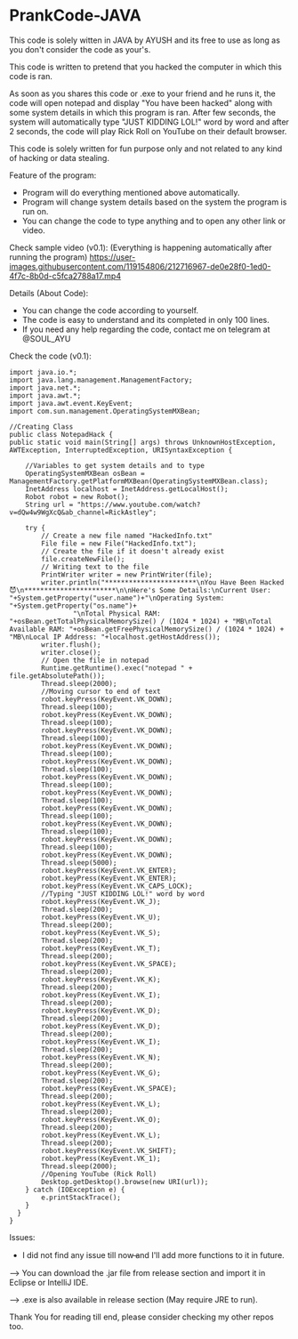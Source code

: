 # PrankCode-JAVA

This code is solely witten in JAVA by AYUSH and its free to use as long as you don't consider the code as your's.

This code is written to pretend that you hacked the computer in which this code is ran.

As soon as you shares this code or .exe to your friend and he runs it, the code will open notepad and display "You have been hacked" along with some system details in which this program is ran. After few seconds, the system will automatically type "JUST KIDDING LOL!" word by word and after 2 seconds, the code will play Rick Roll on YouTube on their default browser.

This code is solely written for fun purpose only and not related to any kind of hacking or data stealing.

Feature of the program:
* Program will do everything mentioned above automatically.
* Program will change system details based on the system the program is run on.
* You can change the code to type anything and to open any other link or video.

Check sample video (v0.1):
(Everything is happening automatically after running the program)
https://user-images.githubusercontent.com/119154806/212716967-de0e28f0-1ed0-4f7c-8b0d-c5fca2788a17.mp4

Details (About Code):
* You can change the code according to yourself.
* The code is easy to understand and its completed in only 100 lines.
* If you need any help regarding the code, contact me on telegram at @SOUL_AYU

Check the code (v0.1):

    import java.io.*;
    import java.lang.management.ManagementFactory;
    import java.net.*;
    import java.awt.*;
    import java.awt.event.KeyEvent;
    import com.sun.management.OperatingSystemMXBean;

    //Creating Class
    public class NotepadHack {
    public static void main(String[] args) throws UnknownHostException, AWTException, InterruptedException, URISyntaxException {
    	
    	//Variables to get system details and to type
    	OperatingSystemMXBean osBean = ManagementFactory.getPlatformMXBean(OperatingSystemMXBean.class);
    	InetAddress localhost = InetAddress.getLocalHost();
    	Robot robot = new Robot();
    	String url = "https://www.youtube.com/watch?v=dQw4w9WgXcQ&ab_channel=RickAstley";
    	
        try {
            // Create a new file named "HackedInfo.txt"
            File file = new File("HackedInfo.txt");
            // Create the file if it doesn't already exist
            file.createNewFile();
            // Writing text to the file
            PrintWriter writer = new PrintWriter(file);
            writer.println("***********************\nYou Have Been Hacked😈\n***********************\n\nHere's Some Details:\nCurrent User: "+System.getProperty("user.name")+"\nOperating System: "+System.getProperty("os.name")+
            		"\nTotal Physical RAM: "+osBean.getTotalPhysicalMemorySize() / (1024 * 1024) + "MB\nTotal Available RAM: "+osBean.getFreePhysicalMemorySize() / (1024 * 1024) + "MB\nLocal IP Address: "+localhost.getHostAddress());
            writer.flush();
            writer.close();
            // Open the file in notepad
            Runtime.getRuntime().exec("notepad " + file.getAbsolutePath());
            Thread.sleep(2000);
            //Moving cursor to end of text
            robot.keyPress(KeyEvent.VK_DOWN);
            Thread.sleep(100);
            robot.keyPress(KeyEvent.VK_DOWN);
            Thread.sleep(100);
            robot.keyPress(KeyEvent.VK_DOWN);
            Thread.sleep(100);
            robot.keyPress(KeyEvent.VK_DOWN);
            Thread.sleep(100);
            robot.keyPress(KeyEvent.VK_DOWN);
            Thread.sleep(100);
            robot.keyPress(KeyEvent.VK_DOWN);
            Thread.sleep(100);
            robot.keyPress(KeyEvent.VK_DOWN);
            Thread.sleep(100);
            robot.keyPress(KeyEvent.VK_DOWN);
            Thread.sleep(100);
            robot.keyPress(KeyEvent.VK_DOWN);
            Thread.sleep(100);
            robot.keyPress(KeyEvent.VK_DOWN);
            Thread.sleep(100);
            robot.keyPress(KeyEvent.VK_DOWN);
            Thread.sleep(5000); 
            robot.keyPress(KeyEvent.VK_ENTER);
            robot.keyPress(KeyEvent.VK_ENTER);
            robot.keyPress(KeyEvent.VK_CAPS_LOCK);
            //Typing "JUST KIDDING LOL!" word by word
            robot.keyPress(KeyEvent.VK_J);
            Thread.sleep(200);
            robot.keyPress(KeyEvent.VK_U);
            Thread.sleep(200);
            robot.keyPress(KeyEvent.VK_S);
            Thread.sleep(200);
            robot.keyPress(KeyEvent.VK_T);
            Thread.sleep(200);
            robot.keyPress(KeyEvent.VK_SPACE);
            Thread.sleep(200);
            robot.keyPress(KeyEvent.VK_K);
            Thread.sleep(200);
            robot.keyPress(KeyEvent.VK_I);
            Thread.sleep(200);
            robot.keyPress(KeyEvent.VK_D);
            Thread.sleep(200);
            robot.keyPress(KeyEvent.VK_D);
            Thread.sleep(200);
            robot.keyPress(KeyEvent.VK_I);
            Thread.sleep(200);
            robot.keyPress(KeyEvent.VK_N);
            Thread.sleep(200);
            robot.keyPress(KeyEvent.VK_G);
            Thread.sleep(200);
            robot.keyPress(KeyEvent.VK_SPACE);
            Thread.sleep(200);
            robot.keyPress(KeyEvent.VK_L);
            Thread.sleep(200);
            robot.keyPress(KeyEvent.VK_O);
            Thread.sleep(200);
            robot.keyPress(KeyEvent.VK_L);
            Thread.sleep(200);
            robot.keyPress(KeyEvent.VK_SHIFT);
            robot.keyPress(KeyEvent.VK_1);
            Thread.sleep(2000);
            //Opening YouTube (Rick Roll)
            Desktop.getDesktop().browse(new URI(url));
        } catch (IOException e) {
            e.printStackTrace();
        }
      }
    }
    
Issues:
* I did not find any issue till now ̶and I'll add more functions to it in future.

--> You can download the .jar file from release section and import it in Eclipse or IntelliJ IDE.

--> .exe is also available in release section (May require JRE to run).

Thank You for reading till end, please consider checking my other repos too.
